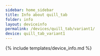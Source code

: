 ```yaml
---
sidebar: home_sidebar
title: Info about quill_tab
folder: info
layout: deviceinfo
permalink: /devices/quill_tab/variant1/
device: quill_tab_variant1
---
```

{% include templates/device_info.md %}
